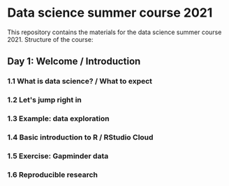 # Data science summer course 2021

This repository contains the materials for the data science summer course 2021.
Structure of the course:

## Day 1: Welcome / Introduction

### 1.1 What is data science? / What to expect

### 1.2 Let's jump right in

### 1.3 Example: data exploration

### 1.4 Basic introduction to R / RStudio Cloud

### 1.5 Exercise: Gapminder data

### 1.6 Reproducible research